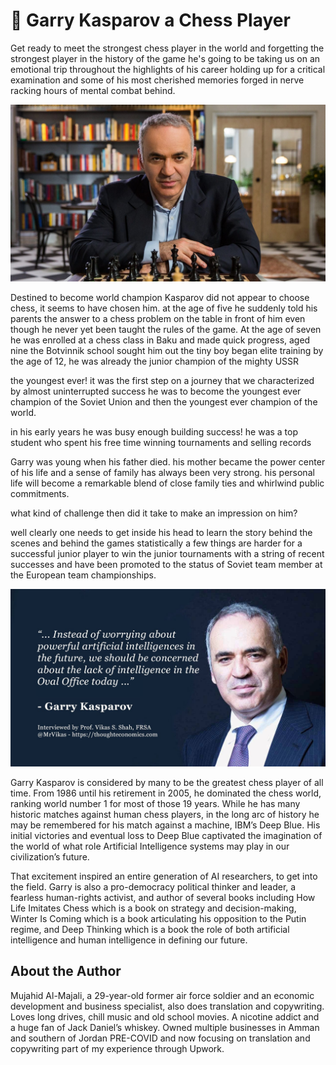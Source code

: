 # 🐴 Garry Kasparov a Chess Player

Get ready to meet the strongest chess player in the world and forgetting the strongest player in the history of the game he's going to be taking us on an emotional trip throughout the highlights of his career holding up for a critical examination and some of his most cherished memories forged in nerve racking hours of mental combat behind.

![image](_static/images/garry_kasparov_a_chess_player/man.jpg)

Destined to become world champion Kasparov did not appear to choose chess, it seems to have chosen him. at the age of five he suddenly told his parents the answer to a chess problem on the table in front of him even though he never yet been taught the rules of the game. At the age of seven he was enrolled at a chess class in Baku and made quick progress, aged nine the Botvinnik school sought him out the tiny boy began elite training by the age of 12, he was already the junior champion of the mighty USSR

the youngest ever! it was the first step on a journey that we characterized by almost uninterrupted success he was to become the youngest ever champion of the Soviet Union and then the youngest ever champion of the world.

in his early years he was busy enough building success! he was a top student who spent his free time winning tournaments and selling records

Garry was young when his father died. his mother became the power center of his life and a sense of family has always been very strong. his personal life will become a remarkable blend of close family ties and whirlwind public commitments.

what kind of challenge then did it take to make an impression on him?

well clearly one needs to get inside his head to learn the story behind the scenes and behind the games statistically a few things are harder for a successful junior player to win the junior tournaments with a string of recent successes and have been promoted to the status of Soviet team member at the European team championships.

![image](_static/images/garry_kasparov_a_chess_player/quote.jpg)

Garry Kasparov is considered by many to be the greatest chess player of all time. From 1986 until his retirement in 2005, he dominated the chess world, ranking world number 1 for most of those 19 years. While he has many historic matches against human chess players, in the long arc of history he may be remembered for his match against a machine, IBM’s Deep Blue. His initial victories and eventual loss to Deep Blue captivated the imagination of the world of what role Artificial Intelligence systems may play in our civilization’s future.

That excitement inspired an entire generation of AI researchers, to get into the field. Garry is also a pro-democracy political thinker and leader, a fearless human-rights activist, and author of several books including How Life Imitates Chess which is a book on strategy and decision-making, Winter Is Coming which is a book articulating his opposition to the Putin regime, and Deep Thinking which is a book the role of both artificial intelligence and human intelligence in defining our future.

## About the Author

Mujahid Al-Majali, a 29-year-old former air force soldier and an economic
development and business specialist, also does translation and copywriting.
Loves long drives, chill music and old school movies. A nicotine addict and a
huge fan of Jack Daniel’s whiskey. Owned multiple businesses in Amman and
southern of Jordan PRE-COVID and now focusing on translation and copywriting
part of my experience through Upwork.
